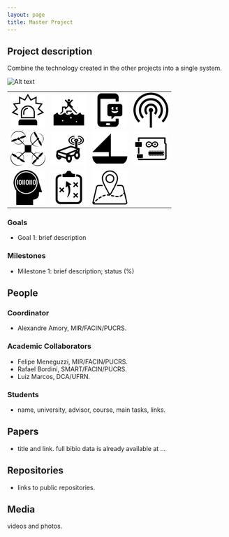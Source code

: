 ```yaml
---
layout: page
title: Master Project
---
```


## Project description

Combine the technology created in the other projects into a single system.

![Alt text](./proj1.jpg?raw=true "Project diagram")

| | | | |
| --- | --- | --- | --- |
| ![alerts](../images/alert.png "generates alerts") |   ![rescue](../images/rescue.png "for rescue") | ![mobile app](../images/mob-app.png "mobile app") |  ![sensors](../images/sensor.png "sensors") |
|![drone](../images/drone.png "drone") |  ![land robot](../images/land-robot.png "land robot") | ![sail boat](../images/sail-boat.png "sail boat")  | ![electronics](../images/electronics.png "electronics")  |
| ![AI](../images/ia.png "AI") |  ![planning](../images/planning.png "planning") |  ![GIS](../images/geo.png "GIS app")   |  |

### Goals

 - Goal 1: brief description

### Milestones

 - Milestone 1: brief description; status (%)


## People

### Coordinator

 - Alexandre Amory, MIR/FACIN/PUCRS.

### Academic Collaborators

 - Felipe Meneguzzi, MIR/FACIN/PUCRS.
 - Rafael Bordini, SMART/FACIN/PUCRS.
 - Luiz Marcos, DCA/UFRN.

### Students

 - name, university, advisor, course, main tasks, links.

## Papers

 - title and link. full bibio data is already available at ...

## Repositories

 - links to public repositories.

## Media 

videos and photos.

